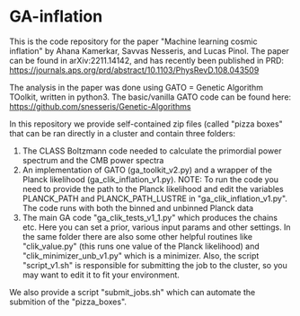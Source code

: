 # GA-inflation
This is the code repository for the paper "Machine learning cosmic inflation" by Ahana Kamerkar, Savvas Nesseris, and Lucas Pinol.
The paper can be found in arXiv:2211.14142, and has recently been published in PRD: https://journals.aps.org/prd/abstract/10.1103/PhysRevD.108.043509

The analysis in the paper was done using GATO = Genetic Algorithm TOolkit, written in python3. The basic/vanilla GATO code can be found here:
https://github.com/snesseris/Genetic-Algorithms

In this repository we provide self-contained zip files (called "pizza boxes" that can be ran directly in a cluster and contain three folders:
1) The CLASS Boltzmann code needed to calculate the primordial power spectrum and the CMB power spectra
2) An implementation of GATO (ga_toolkit_v2.py) and a wrapper of the Planck likelihood (ga_clik_inflation_v1.py).
   NOTE: To run the code you need to provide the path to the Planck likelihood and edit the variables PLANCK_PATH and PLANCK_PATH_LUSTRE in "ga_clik_inflation_v1.py". The code runs with both the binned and unbinned Planck data
3) The main GA code "ga_clik_tests_v1_1.py" which produces the chains etc. Here you can set a prior, various input params and other settings.
   In the same folder there are also some other helpful routines like "clik_value.py" (this runs one value of the Planck likelihood) and "clik_minimizer_unb_v1.py" which is a minimizer. Also, the script "script_v1.sh" is responsible for submitting the job to the cluster, so you may want to edit it to fit your environment.

We also provide a script "submit_jobs.sh" which can automate the submition of the "pizza_boxes".
